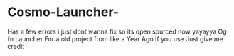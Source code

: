 # Cosmo-Launcher-
Has a few errors i just dont wanna fix so its open sourced now yayayya
Og fn Launcher For a old project from like a Year Ago
If you use Just give me credit 
